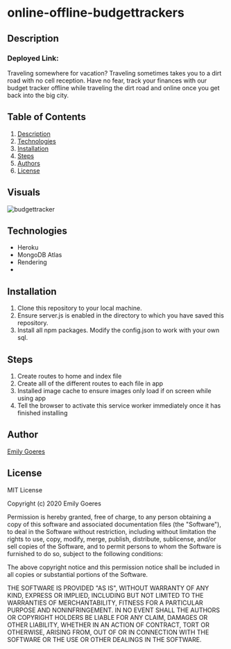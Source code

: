# online-offline-budgettrackers

## Description
<!-- ### Deployed link: https://egfitnesstracker.herokuapp.com/ -->
### Deployed Link: 
Traveling somewhere for vacation? Traveling sometimes takes you to a dirt road with no cell reception. Have no fear, track your finances with our budget tracker offline while traveling the dirt road and online once you get back into the big city.

## Table of Contents
1. [Description](#-Description)
1. [Technologies](#Technologies)
1. [Installation](#Installation)
1. [Steps](#Steps)
1. [Authors](#Authors)
1. [License](#License)

## Visuals 

![budgettracker](.PNG)

## Technologies 
* Heroku
* MongoDB Atlas
* Rendering
* 

## Installation
1. Clone this repository to your local machine. 
1. Ensure server.js is enabled in the directory to which you have saved this repository. 
1. Install all npm packages. Modify the config.json to work with your own sql.  
    
## Steps
1. Create routes to home and index file
2. Create alll of the different routes to each file in app
3. Installed image cache to ensure images only load if on screen while using app
4. Tell the browser to activate this service worker immediately once it has finished installing

## Author

[Emily Goeres](https://github.com/emilygoeres)

## License 

MIT License

Copyright (c) 2020  Emily Goeres

Permission is hereby granted, free of charge, to any person obtaining a copy of this software and associated documentation files (the "Software"), to deal in the Software without restriction, including without limitation the rights to use, copy, modify, merge, publish, distribute, sublicense, and/or sell copies of the Software, and to permit persons to whom the Software is furnished to do so, subject to the following conditions:

The above copyright notice and this permission notice shall be included in all copies or substantial portions of the Software.

THE SOFTWARE IS PROVIDED "AS IS", WITHOUT WARRANTY OF ANY KIND, EXPRESS OR IMPLIED, INCLUDING BUT NOT LIMITED TO THE WARRANTIES OF MERCHANTABILITY, FITNESS FOR A PARTICULAR PURPOSE AND NONINFRINGEMENT. IN NO EVENT SHALL THE AUTHORS OR COPYRIGHT HOLDERS BE LIABLE FOR ANY CLAIM, DAMAGES OR OTHER LIABILITY, WHETHER IN AN ACTION OF CONTRACT, TORT OR OTHERWISE, ARISING FROM, OUT OF OR IN CONNECTION WITH THE SOFTWARE OR THE USE OR OTHER DEALINGS IN THE SOFTWARE.
